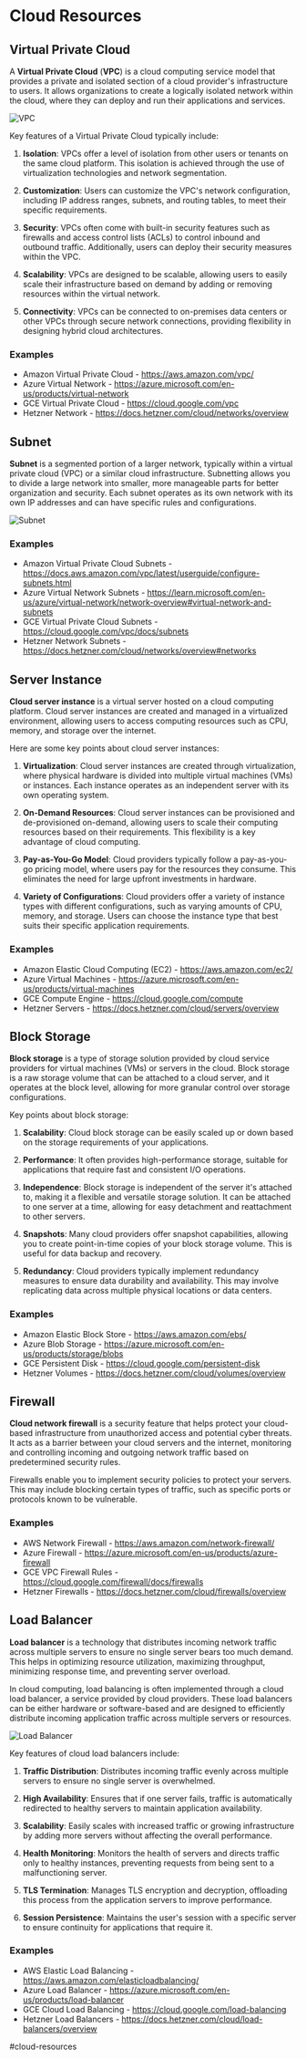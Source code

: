 # Cloud Resources

## Virtual Private Cloud

A __Virtual Private Cloud__ (__VPC__) is a cloud computing service model that provides a private and isolated section of a cloud provider's infrastructure to users. It allows organizations to create a logically isolated network within the cloud, where they can deploy and run their applications and services.

![VPC](_images/vpc.png)

Key features of a Virtual Private Cloud typically include:

1. __Isolation__: VPCs offer a level of isolation from other users or tenants on the same cloud platform. This isolation is achieved through the use of virtualization technologies and network segmentation.

2. __Customization__: Users can customize the VPC's network configuration, including IP address ranges, subnets, and routing tables, to meet their specific requirements.

3. __Security__: VPCs often come with built-in security features such as firewalls and access control lists (ACLs) to control inbound and outbound traffic. Additionally, users can deploy their security measures within the VPC.

4. __Scalability__: VPCs are designed to be scalable, allowing users to easily scale their infrastructure based on demand by adding or removing resources within the virtual network.

5. __Connectivity__: VPCs can be connected to on-premises data centers or other VPCs through secure network connections, providing flexibility in designing hybrid cloud architectures.

### Examples

* Amazon Virtual Private Cloud - https://aws.amazon.com/vpc/
* Azure Virtual Network - https://azure.microsoft.com/en-us/products/virtual-network
* GCE Virtual Private Cloud - https://cloud.google.com/vpc
* Hetzner Network - https://docs.hetzner.com/cloud/networks/overview

## Subnet

__Subnet__ is a segmented portion of a larger network, typically within a virtual private cloud (VPC) or a similar cloud infrastructure. Subnetting allows you to divide a large network into smaller, more manageable parts for better organization and security. Each subnet operates as its own network with its own IP addresses and can have specific rules and configurations.

![Subnet](_images/subnet.png)

### Examples

* Amazon Virtual Private Cloud Subnets - https://docs.aws.amazon.com/vpc/latest/userguide/configure-subnets.html
* Azure Virtual Network Subnets - https://learn.microsoft.com/en-us/azure/virtual-network/network-overview#virtual-network-and-subnets
* GCE Virtual Private Cloud Subnets - https://cloud.google.com/vpc/docs/subnets
* Hetzner Network Subnets - https://docs.hetzner.com/cloud/networks/overview#networks

## Server Instance

__Cloud server instance__ is a virtual server hosted on a cloud computing platform. Cloud server instances are created and managed in a virtualized environment, allowing users to access computing resources such as CPU, memory, and storage over the internet.

Here are some key points about cloud server instances:

1. __Virtualization__: Cloud server instances are created through virtualization, where physical hardware is divided into multiple virtual machines (VMs) or instances. Each instance operates as an independent server with its own operating system.

2. __On-Demand Resources__: Cloud server instances can be provisioned and de-provisioned on-demand, allowing users to scale their computing resources based on their requirements. This flexibility is a key advantage of cloud computing.

3. __Pay-as-You-Go Model__: Cloud providers typically follow a pay-as-you-go pricing model, where users pay for the resources they consume. This eliminates the need for large upfront investments in hardware.

4. __Variety of Configurations__: Cloud providers offer a variety of instance types with different configurations, such as varying amounts of CPU, memory, and storage. Users can choose the instance type that best suits their specific application requirements.

### Examples

* Amazon Elastic Cloud Computing (EC2) - https://aws.amazon.com/ec2/
* Azure Virtual Machines - https://azure.microsoft.com/en-us/products/virtual-machines
* GCE Compute Engine - https://cloud.google.com/compute
* Hetzner Servers - https://docs.hetzner.com/cloud/servers/overview

## Block Storage

__Block storage__ is a type of storage solution provided by cloud service providers for virtual machines (VMs) or servers in the cloud. Block storage is a raw storage volume that can be attached to a cloud server, and it operates at the block level, allowing for more granular control over storage configurations.

Key points about block storage:

1. __Scalability__: Cloud block storage can be easily scaled up or down based on the storage requirements of your applications.

2. __Performance__: It often provides high-performance storage, suitable for applications that require fast and consistent I/O operations.

3. __Independence__: Block storage is independent of the server it's attached to, making it a flexible and versatile storage solution. It can be attached to one server at a time, allowing for easy detachment and reattachment to other servers.

4. __Snapshots__: Many cloud providers offer snapshot capabilities, allowing you to create point-in-time copies of your block storage volume. This is useful for data backup and recovery.

5. __Redundancy__: Cloud providers typically implement redundancy measures to ensure data durability and availability. This may involve replicating data across multiple physical locations or data centers.

### Examples

* Amazon Elastic Block Store - https://aws.amazon.com/ebs/
* Azure Blob Storage - https://azure.microsoft.com/en-us/products/storage/blobs
* GCE Persistent Disk - https://cloud.google.com/persistent-disk
* Hetzner Volumes - https://docs.hetzner.com/cloud/volumes/overview

## Firewall

__Cloud network firewall__ is a security feature that helps protect your cloud-based infrastructure from unauthorized access and potential cyber threats. It acts as a barrier between your cloud servers and the internet, monitoring and controlling incoming and outgoing network traffic based on predetermined security rules.

Firewalls enable you to implement security policies to protect your servers. This may include blocking certain types of traffic, such as specific ports or protocols known to be vulnerable.

### Examples

* AWS Network Firewall - https://aws.amazon.com/network-firewall/
* Azure Firewall - https://azure.microsoft.com/en-us/products/azure-firewall
* GCE VPC Firewall Rules - https://cloud.google.com/firewall/docs/firewalls
* Hetzner Firewalls - https://docs.hetzner.com/cloud/firewalls/overview

## Load Balancer

__Load balancer__ is a technology that distributes incoming network traffic across multiple servers to ensure no single server bears too much demand. This helps in optimizing resource utilization, maximizing throughput, minimizing response time, and preventing server overload.

In cloud computing, load balancing is often implemented through a cloud load balancer, a service provided by cloud providers. These load balancers can be either hardware or software-based and are designed to efficiently distribute incoming application traffic across multiple servers or resources.

![Load Balancer](_images/load-balancer.png)

Key features of cloud load balancers include:

1. __Traffic Distribution__: Distributes incoming traffic evenly across multiple servers to ensure no single server is overwhelmed.

2. __High Availability__: Ensures that if one server fails, traffic is automatically redirected to healthy servers to maintain application availability.

3. __Scalability__: Easily scales with increased traffic or growing infrastructure by adding more servers without affecting the overall performance.

4. __Health Monitoring__: Monitors the health of servers and directs traffic only to healthy instances, preventing requests from being sent to a malfunctioning server.

5. __TLS Termination__: Manages TLS encryption and decryption, offloading this process from the application servers to improve performance.

6. __Session Persistence__: Maintains the user's session with a specific server to ensure continuity for applications that require it.

### Examples

* AWS Elastic Load Balancing - https://aws.amazon.com/elasticloadbalancing/
* Azure Load Balancer - https://azure.microsoft.com/en-us/products/load-balancer
* GCE Cloud Load Balancing - https://cloud.google.com/load-balancing
* Hetzner Load Balancers - https://docs.hetzner.com/cloud/load-balancers/overview

#cloud-resources
